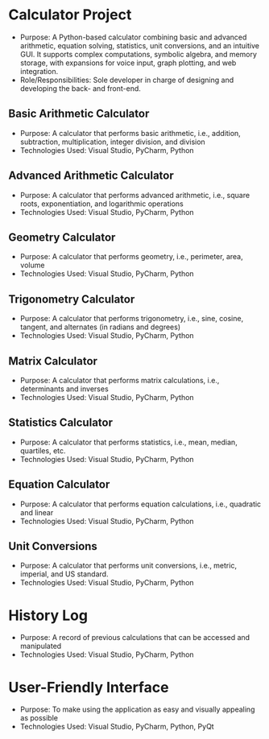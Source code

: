 # Calculator Project
- Purpose: A Python-based calculator combining basic and advanced arithmetic, equation solving, statistics, unit conversions, and an intuitive GUI. It supports complex computations, symbolic algebra, and memory storage, with expansions for voice input, graph plotting, and web integration.
- Role/Responsibilities: Sole developer in charge of designing and developing the back- and front-end.
  
## Basic Arithmetic Calculator
- Purpose: A calculator that performs basic arithmetic, i.e., addition, subtraction, multiplication, integer division, and division
- Technologies Used: Visual Studio, PyCharm, Python

## Advanced Arithmetic Calculator
- Purpose: A calculator that performs advanced arithmetic, i.e., square roots, exponentiation, and logarithmic operations
- Technologies Used: Visual Studio, PyCharm, Python

## Geometry Calculator
- Purpose: A calculator that performs geometry, i.e., perimeter, area, volume
- Technologies Used: Visual Studio, PyCharm, Python
  
## Trigonometry Calculator
- Purpose: A calculator that performs trigonometry, i.e., sine, cosine, tangent, and alternates (in radians and degrees)
- Technologies Used: Visual Studio, PyCharm, Python
  
## Matrix Calculator
- Purpose: A calculator that performs matrix calculations, i.e., determinants and inverses
- Technologies Used: Visual Studio, PyCharm, Python

## Statistics Calculator
- Purpose: A calculator that performs statistics, i.e., mean, median, quartiles, etc.
- Technologies Used: Visual Studio, PyCharm, Python
  
## Equation Calculator
- Purpose: A calculator that performs equation calculations, i.e., quadratic and linear
- Technologies Used: Visual Studio, PyCharm, Python

## Unit Conversions
- Purpose: A calculator that performs unit conversions, i.e., metric, imperial, and US standard.
- Technologies Used: Visual Studio, PyCharm, Python
  
# History Log
- Purpose: A record of previous calculations that can be accessed and manipulated
- Technologies Used: Visual Studio, PyCharm, Python
  
# User-Friendly Interface
- Purpose: To make using the application as easy and visually appealing as possible
- Technologies Used: Visual Studio, PyCharm, Python, PyQt

